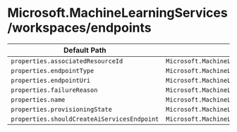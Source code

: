 # Microsoft.MachineLearningServices/workspaces/endpoints

| Default Path | Alias |
|---|---|
| `properties.associatedResourceId` | `Microsoft.MachineLearningServices/workspaces/endpoints/associatedResourceId` |
| `properties.endpointType` | `Microsoft.MachineLearningServices/workspaces/endpoints/endpointType` |
| `properties.endpointUri` | `Microsoft.MachineLearningServices/workspaces/endpoints/endpointUri` |
| `properties.failureReason` | `Microsoft.MachineLearningServices/workspaces/endpoints/failureReason` |
| `properties.name` | `Microsoft.MachineLearningServices/workspaces/endpoints/name` |
| `properties.provisioningState` | `Microsoft.MachineLearningServices/workspaces/endpoints/provisioningState` |
| `properties.shouldCreateAiServicesEndpoint` | `Microsoft.MachineLearningServices/workspaces/endpoints/shouldCreateAiServicesEndpoint` |

